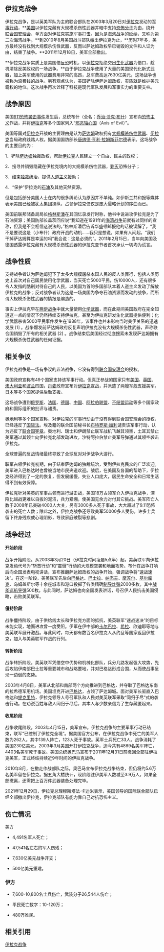 ## 伊拉克战争

伊拉克战争，是以英美军队为主的联合部队在2003年3月20日对[伊拉克](https://baike.baidu.com/item/伊拉克/213585)发动的[军事行动](https://baike.baidu.com/item/军事行动/9929274)，**[美国](https://baike.baidu.com/item/美国/125486)以伊拉克藏有大规模杀伤性武器并暗中支持[恐怖分子](https://baike.baidu.com/item/恐怖分子/4127)为由，绕开[联合国安理会](https://baike.baidu.com/item/联合国安理会/322273)，单方面对伊拉克实施军事打击。因为是[海湾战争](https://baike.baidu.com/item/海湾战争/100393)的延续，又称为第二次海湾战争。**到2010年8月美国战斗部队撤出伊拉克为止，**历时7年多，美方最终没有找到大规模杀伤性武器，反而以萨达姆政权早已销毁的文件和人证为由，结束了战争。**2011年12月18日，美军全部撤出。

**伊拉克战争实质上是美国借[反恐](https://baike.baidu.com/item/反恐/4059039)时机，以[伊拉克](https://baike.baidu.com/item/伊拉克/213585)拒绝交出[生化武器](https://baike.baidu.com/item/生化武器/985053)为借口，趁机清除反美政权的一场战争。**由于伊拉克战争使用了大量的美国现代化新式武器，加上美军使用的武器费用非常的高昂，总军费高达7630亿美元，这场战争也被称为浪费钱的战争。另有观点认为，美国铲除伊萨达姆政权，实质就是维护美元霸权的地位。这次战争再次诠释了科技是现代军队发展和军事实力的重要支柱。

## 战争原因

美国[911恐怖袭击事件](https://baike.baidu.com/item/911恐怖袭击事件)发生后，总统布什（全名：[乔治·沃克·布什](https://baike.baidu.com/item/乔治·沃克·布什)）宣布向[恐怖主义](https://baike.baidu.com/item/恐怖主义)作战，并将[伊拉克](https://baike.baidu.com/item/伊拉克)等多个国家列入“[邪恶轴心国](https://baike.baidu.com/item/邪恶轴心国)（Axis of Evil）”。

美国等国对[伊拉克](https://baike.baidu.com/item/伊拉克)开战的主要理由是认为[萨达姆](https://baike.baidu.com/item/萨达姆)政权拥有[大规模杀伤性武器](https://baike.baidu.com/item/大规模杀伤性武器)、[伊拉克](https://baike.baidu.com/item/伊拉克)当局政府践踏人权。据美国国防部长[唐纳德·亨利·拉姆斯菲尔德](https://baike.baidu.com/item/唐纳德·亨利·拉姆斯菲尔德)表示，这场战争的主要目的为：

1．铲除[萨达姆](https://baike.baidu.com/item/萨达姆)独裁政权，帮助[伊拉克](https://baike.baidu.com/item/伊拉克)人民建立一个自由、民主的政权；

2．搜寻并销毁隐藏在伊拉克境内的大规模杀伤性武器，[剿灭](https://baike.baidu.com/item/剿灭)恐怖分子；

3．结束[独裁](https://baike.baidu.com/item/独裁)统治，提供[人道主义](https://baike.baidu.com/item/人道主义)援助；

4．“保护”伊拉克的[石油](https://baike.baidu.com/item/石油)及其他天然资源。

但是包括部分美国人士在内的很多舆论认为原因并不单纯。如伊斯兰共和报等媒体表示美国已经被犹太集团操纵，占领伊拉克仅仅是庞大侵略计划的序曲而已。

美国前联邦储备局局长[格林斯潘](https://baike.baidu.com/item/格林斯潘)在其回忆录发行时称，他书中说进攻伊拉克是为了石油资源；美国防部长盖茨回应说“我知道在1991年的[海湾战争](https://baike.baidu.com/item/海湾战争)前就有过同样的宣称，但我是不会相信这说法的。”格林斯潘后告诉华盛顿邮报他的话被误解了，“我不是要说这是（小布什）政府开战的动机……我只是想说，如果有人问起，“我们干掉萨达姆算是幸运的吗”我会说：这是必须的”。2011年2月15日，当年向美国及德国透露伊拉克藏有大规模杀伤性武器的伊拉克变节者首次承认一切均为谎言。

## 战争性质

支持战争者认为萨达姆犯下了太多大规模屠杀本国人民的反人类罪行，包括人类历史上首次对自己国民使用化学武器，当天死亡5000平民，伤10000人，还有很多令人发指的酷刑对待自己的人民，以美国为首的多国部队本着人道主义发动了解放伊拉克的战争；反对战争者认为这是一场美国为争夺石油资源而发动的战争，而所谓大规模杀伤性武器的情报是编造的。

事实上伊拉克早在[两伊战争](https://baike.baidu.com/item/两伊战争/332869)中就大量使用[化学武器](https://baike.baidu.com/item/化学武器)，而在此期间美国政府在完全知道这一点的情况下仍然持续支持伊拉克，甚至为伊拉克研发生化武器提供便利；化学武器杀害5000平民事件发生在1988年，该事件也并未影响当时美伊关系的迅速发展 [1] 。战争爆发前萨达姆政府反复声明伊拉克没有大规模杀伤性武器，声称联合国销毁了所有的相关武器 [2] 。战争结束后美国经过彻底搜索未发现萨达姆拥有大规模杀伤性武器的任何证据。

## 相关争议

伊拉克战争是一场有争议的非法战争，它没有得到[联合国安理会](https://baike.baidu.com/item/联合国安理会)的授权。

美国政府宣称有49个国家支持该军事行动。但真正参战的国家只有[美国](https://baike.baidu.com/item/美国/125486)、[英国](https://baike.baidu.com/item/英国/144602)、[澳大利亚](https://baike.baidu.com/item/澳大利亚)和[波兰](https://baike.baidu.com/item/波兰/421640)四国，[丹麦](https://baike.baidu.com/item/丹麦)政府宣布对[伊拉克](https://baike.baidu.com/item/伊拉克)宣战，并派遣了两艘军舰支援美军。[日本](https://baike.baidu.com/item/日本/111617)等多个国家提供后勤支援。

这场战争遭到[俄罗斯](https://baike.baidu.com/item/俄罗斯/125568)、[法国](https://baike.baidu.com/item/法国/1173384)、[德国](https://baike.baidu.com/item/德国/147953)、[中国](https://baike.baidu.com/item/中国/22516505)、[阿拉伯联盟](https://baike.baidu.com/item/阿拉伯联盟)、[不结盟运动](https://baike.baidu.com/item/不结盟运动)等多个国家政府和国际组织的批评与谴责。

[奥地利](https://baike.baidu.com/item/奥地利)等多个国家宣称，对伊拉克的军事行动由于没有得到联合国安理会的授权，已经违反了[国际法](https://baike.baidu.com/item/国际法/4858)。埃及籍的联合国前秘书长[布特罗斯·加利](https://baike.baidu.com/item/布特罗斯·加利)谴责该军事行动，认为违反了[联合国宪章](https://baike.baidu.com/item/联合国宪章)。奥地利、瑞士和伊朗禁止联军战机飞越其领空，土耳其禁止美军通过其领土向伊拉克北部发动进攻，沙特阿拉伯禁止美军导弹通过其领空袭击伊拉克。

全球普遍的反战情绪最终导致了全球反对对伊战争大游行。 

联军占领伊拉克初期，由于结束萨达姆的独裁统治，受到伊拉克民众的广泛欢迎。美军进入巴格达时也曾被当地市民夹道欢迎。战后，在美国及各国的帮助下，伊拉克经济得到了一定的恢复，但发展缓慢，失业人口庞大，居民生命安全和日常生活得不到有效保障。

伊拉克针对美英的军事占领而进行游击战，美国18万占领军介入伊拉克战争，深陷比越战更难以自拔的泥沼，兵力紧绷，使美国无余力对付其它挑战。美军阵亡人数于2008年已突破4000人大关，另有3000多人死于事故，大大超过了9.11恐怖袭击的死亡人数；除此之外，伊拉克战争还导致美军50000多人受伤，许多士兵留下终身残疾或心理阴影，导致家庭破裂等悲剧。

## 战争经过

#### 开始阶段

战争开始阶段。从2003年3月20日（伊拉克时间凌晨5点半）起，美英联军向伊拉克发动代号为“斩首行动”和“震慑”行动的大规模空袭和地面攻势。布什在战争打响后向全国发表电视讲话，宣布推翻萨达姆政权的战争开始，强调战争将“速战速决”。在这一阶段，美英联军先后向[巴格达](https://baike.baidu.com/item/巴格达/3905)、[巴士拉](https://baike.baidu.com/item/巴士拉)、[纳杰夫](https://baike.baidu.com/item/纳杰夫)、[摩苏尔](https://baike.baidu.com/item/摩苏尔)、[基尔库克](https://baike.baidu.com/item/基尔库克)、乌姆盖斯尔等十余座城市和港口投掷了各类精确[制导炸弹](https://baike.baidu.com/item/制导炸弹)2000多枚，其中[战斧巡航导弹](https://baike.baidu.com/item/战斧巡航导弹)500枚。与此同时，萨达姆也向全国发表讲话，号召伊人民抗击美国侵略，击败美英联军。

#### 僵持阶段

战争僵持阶段。由于供给线太长和伊拉克方面的抵抗，美英联军“速战速决”的目标未能实现，地面进攻曾一度受阻。伊军在伊中部的[卡尔巴拉](https://baike.baidu.com/item/卡尔巴拉)、[希拉](https://baike.baidu.com/item/希拉/25382)、欣迪耶等地与美英联军展开激战。与此同时，每天都有数百名伊拉克人从约旦等国家返回伊拉克，加入与美英联军作战的行列。

#### 转折阶段

战争转折阶段。美英联军凭借空中优势和机械化部队，兵分几路发起强大攻势，先后攻陷伊南部巴士拉等重要城市和战略要地，并对巴格达形成合围，从而使战事呈现一边倒的态势。

2003年4月8日，美军从北部和南部两个方向推进到巴格达，并夺取了巴格达东南的拉希德军用机场。美国坦克开进[巴格达](https://baike.baidu.com/item/巴格达/3905)，占领了萨达姆城。面对美军长驱直入巴格达和[提克里特](https://baike.baidu.com/item/提克里特)，伊拉克领导人号召军队和人民对美英联军采取“同归于尽”式的袭击行动。在劝说百姓与敌人同归于尽后，其本人与少数亲信为了生存藏匿起来。

#### 收尾阶段

战争收尾阶段。2003年4月15日，美军宣布，伊拉克战争的主要军事行动已结束，联军“已控制了伊拉克全境”。据美国官方公布，在伊拉克战争中死亡的美军人数为262人，其中139人阵亡，123人死于事故。英军士兵死亡33人。战争消耗了美国230亿美元。2003年3月美国开打伊拉克战争，迄今共有4869名美军阵亡，4403名美军死于事故。美国总统[奥巴马](https://baike.baidu.com/item/奥巴马/3073)宣布于2011年12月31日前撤回全部驻伊拉克美军，正式终结持续近9年时间的伊拉克战争。

2010年8月，在撤走作战部队之际，奥巴马宣布伊拉克战争结束，但仍将约5.6万名美军留在伊拉克。据五角大楼统计，现阶段驻伊美军人数减至3.9万人，如果全部撤离，还需把上百万件武器装备处理完毕。

2021年12月29日，伊拉克总理穆斯塔法·卡迪米表示，美国领导的国际联合部队已经全部撤出伊拉克，伊拉克部队有能力靠自己对抗恐怖主义。

## 伤亡情况

 美方 

- 4,491名军人死亡；

- 47,541名左右的军人伤残；

- 7,630亿美元战争开支；

- 500亿美元重建。

### 伊方

- 7,600-10,800名士兵伤亡，武装分子26,544人伤亡；

- 平民死亡数字：10-120万；

- 480万难民。

## 相关引用

[伊拉克战争](https://baike.baidu.com/item/伊拉克战争/207543?fr=aladdin)